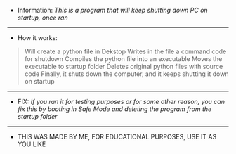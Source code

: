- Information:
*This is a program that will keep shutting down PC on startup, once ran*
______________________________________________________________________
- How it works:

> Will create a python file in Dekstop
> Writes in the file a command code for shutdown
> Compiles the python file into an executable
> Moves the executable to startup folder
> Deletes original python files with source code
> Finally, it shuts down the computer, and it keeps shutting it down on startup
_______________________________________________________________________________
- FIX:
*If you ran it for testing purposes or for some other reason, you can fix this by booting in Safe Mode and deleting the program from the startup folder*
_________________________________________________________________
- THIS WAS MADE BY ME, FOR EDUCATIONAL PURPOSES, USE IT AS YOU LIKE
